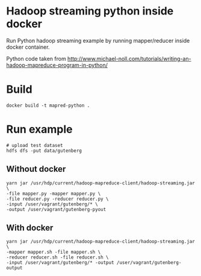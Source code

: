 # Hadoop streaming python inside docker

Run Python hadoop streaming example by running mapper/reducer inside docker container.

Python code taken from http://www.michael-noll.com/tutorials/writing-an-hadoop-mapreduce-program-in-python/

# Build

```
docker build -t mapred-python .
```

# Run example

```
# upload test dataset
hdfs dfs -put data/gutenberg
```

## Without docker

```
yarn jar /usr/hdp/current/hadoop-mapreduce-client/hadoop-streaming.jar \
-file mapper.py -mapper mapper.py \
-file reducer.py -reducer reducer.py \
-input /user/vagrant/gutenberg/* \
-output /user/vagrant/gutenberg-pyout
```

## With docker


```
yarn jar /usr/hdp/current/hadoop-mapreduce-client/hadoop-streaming.jar \
-mapper mapper.sh -file mapper.sh \
-reducer reducer.sh -file reducer.sh \
-input /user/vagrant/gutenberg/* -output /user/vagrant/gutenberg-output

```

